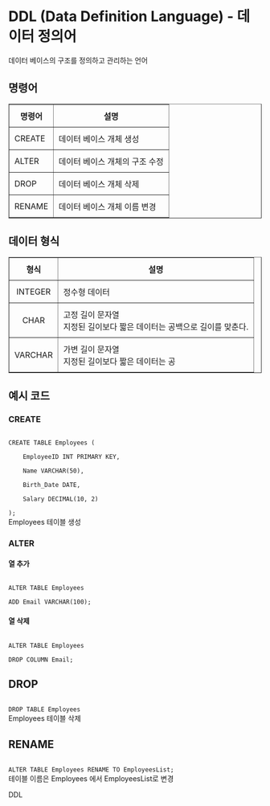 
# DDL (Data Definition Language) - 데이터 정의어

데이터 베이스의 구조를 정의하고 관리하는 언어

## 명령어

<table border="1">
  <tr>
    <th style="padding: 10px;">명령어</th>
    <th style="padding: 10px;">설명</th>
  </tr>
  <tr>
    <td style="padding: 10px;">CREATE</td>
    <td style="padding: 10px;">데이터 베이스 개체 생성</td>
  </tr>
  <tr>
    <td style="padding: 10px;">ALTER</td>
    <td style="padding: 10px;">데이터 베이스 개체의 구조 수정</td>
  </tr>
  <tr>
    <td style="padding: 10px;">DROP</td>
    <td style="padding: 10px;">데이터 베이스 개체 삭제</td>
  </tr>
  <tr>
    <td style="padding: 10px;">RENAME</td>
    <td style="padding: 10px;">데이터 베이스 개체 이름 변경</td>
  </tr>
</table>

## 데이터 형식

<table border="1">
  <tr>
    <th style="padding: 10px;">형식</th>
    <th style="padding: 10px;">설명</th>
  </tr>
  <tr>
    <td style="padding: 10px; text-align: center;">INTEGER</td>
    <td style="padding: 10px;">정수형 데이터</td>
  </tr>
  <tr>
    <td style="padding: 10px; text-align: center;">CHAR</td>
    <td style="padding: 10px;">고정 길이 문자열<br>지정된 길이보다 짧은 데이터는 공백으로 길이를 맞춘다.</td>
  </tr>
  <tr>
    <td style="padding: 10px; text-align: center;">VARCHAR</td>
    <td style="padding: 10px;">가변 길이 문자열<br>지정된 길이보다 짧은 데이터는 공
    </tr>
</table>

## 예시 코드
### CREATE

<code>
CREATE TABLE Employees ( <br> 
	EmployeeID INT PRIMARY KEY, <br> 
	Name VARCHAR(50), <br> 
	Birth_Date DATE, <br> 
	Salary DECIMAL(10, 2) <br> 
);
</code>
Employees 테이블 생성

### ALTER

#### 열 추가
<code>
ALTER TABLE Employees <br> 
ADD Email VARCHAR(100);
</code>

#### 열 삭제
<code>
ALTER TABLE Employees <br> 
DROP COLUMN Email;
</code>

## DROP
<code>
DROP TABLE Employees
</code>   
Employees 테이블 삭제

## RENAME

<code>
ALTER TABLE Employees RENAME TO EmployeesList;
</code>   
테이블 이름은 Employees 에서 EmployeesList로 변경

DDL